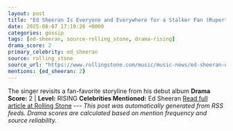 ```yaml
---
layout: post
title: "Ed Sheeran Is Everyone and Everywhere for a Stalker Fan (Rupert Grint!) in ‘A Little More’ Video"
date: 2025-08-07 17:19:28 +0000
categories: gossip
tags: [ed-sheeran, source-rolling_stone, drama-rising]
drama_score: 2
primary_celebrity: ed_sheeran
source: rolling_stone
source_url: "https://www.rollingstone.com/music/music-news/ed-sheeran-drops-a-little-more-video-reconnects-lego-house-1235402908/"
mentions: {ed_sheeran: 2}
---
```


The singer revisits a fan-favorite storyline from his debut album **Drama Score:** 2 | **Level:** RISING **Celebrities Mentioned:** Ed Sheeran [Read full article at Rolling Stone](https://www.rollingstone.com/music/music-news/ed-sheeran-drops-a-little-more-video-reconnects-lego-house-1235402908/) --- *This post was automatically generated from RSS feeds. Drama scores are calculated based on mention frequency and source reliability.*